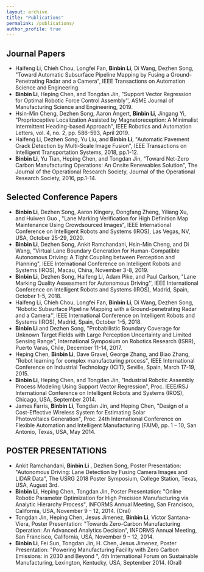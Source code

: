 ```yaml
---
layout: archive
title: "Publications"
permalink: /publications/
author_profile: true
---
```


Journal Papers
-----
* Haifeng Li, Chieh Chou, Longfei Fan, **Binbin Li**, Di Wang, Dezhen Song, "Toward Automatic Subsurface Pipeline Mapping by Fusing a Ground-Penetrating Radar and a Camera",  IEEE Transactions on Automation Science and Engineering. 
* **Binbin Li**, Heping Chen, and Tongdan Jin, "Support Vector Regression for Optimal Robotic Force Control Assembly'', ASME Journal of Manufacturing Science and Engineering, 2019. 
* Hsin-Min Cheng, Dezhen Song, Aaron Angert, **Binbin Li**, Jingang Yi, "Proprioceptive Localization Assisted by Magnetoreception: A Minimalist Intermittent Heading-based Approach",  IEEE Robotics and Automation Letters, vol. 4, no. 2, pp. 586-593, April 2019.
*  Haifeng Li, Dezhen Song, Yu Liu, and **Binbin Li**, "Automatic Pavement Crack Detection by Multi-Scale Image Fusion", IEEE Transactions on Intelligent Transportation Systems, 2018, pp.1-12.
*  **Binbin Li**, Yu Tian, Heping Chen, and Tongdan Jin, "Toward Net-Zero Carbon Manufacturing Operations: An Onsite Renewables Solution", The Journal of the Operational Research Society, Journal of the Operational Research Society, 2016, pp.1-14.

Selected Conference Papers
-----
* **Binbin Li**, Dezhen Song, Aaron Kingery, Dongfang Zheng, Yiliang Xu, and Huiwen Guo , "Lane Marking Verification for High Definition Map Maintenance Using Crowdsourced Images", IEEE International Conference on Intelligent Robots and Systems (IROS), Las Vegas, NV, USA, October 25-29, 2020. 
* **Binbin Li**, Dezhen Song, Ankit Ramchandani, Hsin-Min Cheng, and Di Wang, "Virtual Lane Boundary Generation for Human-Compatible Autonomous Driving: A Tight Coupling between Perception and Planning", IEEE International Conference on Intelligent Robots and Systems (IROS), Macau, China, November 3-8, 2019.  
* **Binbin Li**, Dezhen Song, Haifeng Li, Adam Pike, and Paul Carlson, "Lane Marking Quality Assessment for Autonomous Driving'', IEEE International Conference on Intelligent Robots and Systems (IROS), Madrid, Spain, October 1-5, 2018.
* Haifeng Li, Chieh Chou, Longfei Fan, **Binbin Li**, Di Wang, Dezhen Song, "Robotic Subsurface Pipeline Mapping with a Ground-penetrating Radar and a Camera'', IEEE International Conference on Intelligent Robots and Systems (IROS), Madrid, Spain, October 1-5, 2018. 
* **Binbin Li** and Dezhen Song, "Probabilistic Boundary Coverage for Unknown Target Fields with Large Perception Uncertainty and Limited Sensing Range", International Symposium on Robotics Research (ISRR), Puerto Varas, Chile, December 11-14, 2017.
* Heping Chen, **Binbin Li**, Dave Gravel, George Zhang, and Biao Zhang, "Robot learning for complex manufacturing process", IEEE International Conference on Industrial Technology (ICIT), Seville, Spain, March 17-19, 2015.
* **Binbin Li**, Heping Chen, and Tongdan Jin, "Industrial Robotic Assembly Process Modeling Using Support Vector Regression", Proc. IEEE/RSJ International Conference on Intelligent Robots and Systems (IROS), Chicago, USA, September 2014.
* James Farris, **Binbin Li**, Tongdan Jin, and Heping Chen, "Design of a Cost-Effective Wireless System for Estimating Solar Photovoltaics Generation", Proc. 24th International Conference on Flexible Automation and Intelligent Manufacturing (FAIM), pp. 1 – 10, San Antonio, Texas, USA, May 2014. 

POSTER PRESENTATIONS
-----
* Ankit Ramchandani, **Binbin Li** , Dezhen Song, Poster Presentation: "Autonomous Driving: Lane Detection by Fusing Camera Images and LIDAR Data", The USRG 2018 Poster Symposium, College Station, Texas, USA, August 3rd.
* **Binbin Li**, Heping Chen, Tongdan Jin, Poster Presentation: "Online Robotic Parameter Optimization for High Precision Manufacturing via Analytic Hierarchy Process", INFORMS Annual Meeting, San Francisco, California, USA, November 9 – 12, 2014. (Oral)
* Tongdan Jin, Heping Chen, Jesus Jimenez, **Binbin Li**, Victor Santana-Viera, Poster Presentation: "Towards Zero-Carbon Manufacturing Operation: An Advanced Analytics Decision", INFORMS Annual Meeting, San Francisco, California, USA, November 9 – 12, 2014. 
* **Binbin Li**, Fei Sun, Tongdan Jin, H. Chen, Jesus Jimenez, Poster Presentation: "Powering Manufacturing Facility with Zero Carbon Emissions: in 2030 and Beyond ", 4th International Forum on Sustainable Manufacturing, Lexington, Kentucky, USA, September 2014. (Oral)
